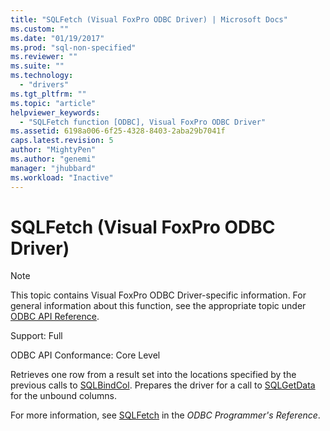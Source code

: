 ```yaml
---
title: "SQLFetch (Visual FoxPro ODBC Driver) | Microsoft Docs"
ms.custom: ""
ms.date: "01/19/2017"
ms.prod: "sql-non-specified"
ms.reviewer: ""
ms.suite: ""
ms.technology: 
  - "drivers"
ms.tgt_pltfrm: ""
ms.topic: "article"
helpviewer_keywords: 
  - "SQLFetch function [ODBC], Visual FoxPro ODBC Driver"
ms.assetid: 6198a006-6f25-4328-8403-2aba29b7041f
caps.latest.revision: 5
author: "MightyPen"
ms.author: "genemi"
manager: "jhubbard"
ms.workload: "Inactive"
---
```

# SQLFetch (Visual FoxPro ODBC Driver)
> [!NOTE]  
>  This topic contains Visual FoxPro ODBC Driver-specific information. For general information about this function, see the appropriate topic under [ODBC API Reference](../../odbc/reference/syntax/odbc-api-reference.md).  
  
 Support: Full  
  
 ODBC API Conformance: Core Level  
  
 Retrieves one row from a result set into the locations specified by the previous calls to [SQLBindCol](../../odbc/microsoft/sqlbindcol-visual-foxpro-odbc-driver.md). Prepares the driver for a call to [SQLGetData](../../odbc/microsoft/sqlgetdata-visual-foxpro-odbc-driver.md) for the unbound columns.  
  
 For more information, see [SQLFetch](../../odbc/reference/syntax/sqlfetch-function.md) in the *ODBC Programmer's Reference*.

